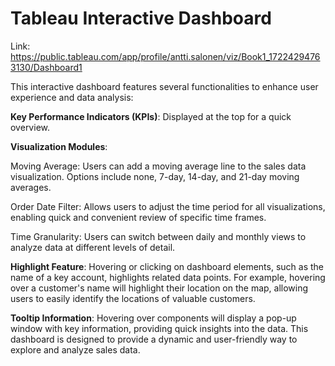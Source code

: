 # Tableau Interactive Dashboard

Link: https://public.tableau.com/app/profile/antti.salonen/viz/Book1_17224294763130/Dashboard1

This interactive dashboard features several functionalities to enhance user experience and data analysis:

**Key Performance Indicators (KPIs)**: Displayed at the top for a quick overview.

**Visualization Modules**:

Moving Average: Users can add a moving average line to the sales data  visualization. Options include none, 7-day, 14-day, and 21-day moving        averages.

Order Date Filter: Allows users to adjust the time period for all visualizations, enabling quick and convenient review of specific time frames.

Time Granularity: Users can switch between daily and monthly views to analyze data at different levels of detail.

**Highlight Feature**:
Hovering or clicking on dashboard elements, such as the name of a key account, highlights related data points. For example, hovering over a customer's name will highlight their location on the map, allowing users to easily identify the locations of valuable customers.

**Tooltip Information**: Hovering over components will display a pop-up window with key information, providing quick insights into the data.
This dashboard is designed to provide a dynamic and user-friendly way to explore and analyze sales data.

